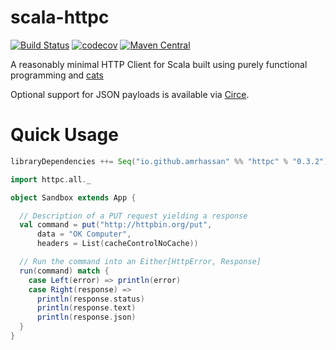 # scala-httpc
[![Build Status](https://travis-ci.org/amrhassan/scala-httpc.svg?branch=master)](https://travis-ci.org/amrhassan/scala-httpc)
[![codecov](https://codecov.io/gh/amrhassan/scala-httpc/branch/master/graph/badge.svg)](https://codecov.io/gh/amrhassan/scala-httpc)
[![Maven Central](https://img.shields.io/maven-central/v/io.github.amrhassan/httpc_2.12.svg)](https://maven-badges.herokuapp.com/maven-central/io.github.amrhassan/httpc_2.12)

A reasonably minimal HTTP Client for Scala built using purely functional programming and [cats](https://github.com/typelevel/cats)

Optional support for JSON payloads is available via [Circe](https://github.com/travisbrown/circe).

# Quick Usage #

```sbt
libraryDependencies ++= Seq("io.github.amrhassan" %% "httpc" % "0.3.2")
```

```scala
import httpc.all._

object Sandbox extends App {

  // Description of a PUT request yielding a response
  val command = put("http://httpbin.org/put", 
      data = "OK Computer",
      headers = List(cacheControlNoCache))

  // Run the command into an Either[HttpError, Response]
  run(command) match {
    case Left(error) => println(error)
    case Right(response) =>
      println(response.status)
      println(response.text)
      println(response.json)
  }
}
```
